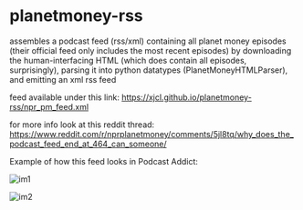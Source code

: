 # planetmoney-rss

assembles a podcast feed (rss/xml) containing all planet money episodes
  (their official feed only includes the most recent episodes)
by downloading the human-interfacing HTML (which does contain all episodes, surprisingly),
  parsing it into python datatypes (PlanetMoneyHTMLParser), and emitting an xml rss feed

feed available under this link:
    https://xjcl.github.io/planetmoney-rss/npr_pm_feed.xml

for more info look at this reddit thread:
    https://www.reddit.com/r/nprplanetmoney/comments/5jl8tq/why_does_the_podcast_feed_end_at_464_can_someone/


Example of how this feed looks in Podcast Addict:

![im1](https://lh3.googleusercontent.com/nqJ_qjEmfUvaf5jIhVIJbZwQTV2S1HFTUMkRjuriLy2biMFuX_XcfsfsGwAE6rqmUMpheGfxV5i5sRE93TBcHfCLBdGFD3SRK63hgqm0d3B3JYksPgKMp_H8uf2p87iHSC-IsNm0IGDeVj4NOcvoqinbxhTvtAz03cd1aJWewkqOtV6fGa9jPmNkkZpc3baULoXBN7EuATY6kxoHaKBauP0t1yUJUURnCVn8daiWE_eElgky0yeQYzHFF7poPseEvaHl-K9GabPZ70dMXfHy5jr21ZOI5MXpaksWqqGt1AwhRaJo8QWHw45yEclHw-c3XW8RX8l-06kpfNEZWZDPYKrn0YxEc1T6wHEIHbGI9EkihZjIMdxctaGSggD-0Jo_M-jiZ7DPb9I-vjSgm1yN0nWxb54h9Q-NsmYX1PK-YwuXHbSJ5fkxYBTZFNUE6BEUG6rZEjF_HljrFKXC7FtWoFmoCtB-rug5HdzHfPahMtTAW4RDPZSWamKUW7bbcqUxqqIujiQTZnftbXyyW4Z4AsFZOnoKMiD6KQecrYVBv3TtcilVvLAFlsROVabOW_EqJ-S6lwX0PV4TIxrVMWgs16RCXTrjee4k8kZgug0=w555-h986-no)

![im2](https://lh3.googleusercontent.com/AJtKGVTYxR_Mh-Zweju5K691cO9IDlAEa69elCGnNCAzv3pWZEpfIblALdtc8HerqhCJWZlciLYcYCcYUlJhFk_YhI4abhfNMKZR6PUxl2BA_Afg4T6mQrSc734ekY-_132oR3S2qmSqsq-_1G3RNwrwnTjKbvHd7kz7O5waQ4jX-7T9jSmL0wMU9FJfTjKrCrXnlVp6pSb11MDGLfVuc9eFTQvfscOc3ssBAKYt3WNJFW9XIuVAhxFfAt3FiY-sAOfpSSzkNqoX2SD3deOEazSqeUGZtVkKNRL7KFrbPknziOVdVvTf16kFqDr6aoPHCn4mIMcsghXFxuALNv2pvi48esq9-WN2Ydc9iI2eBfKovfbAWxBHlD0cjEgff8g1lG81637J-gwEEGq93Ss1ryfEhfaMH5XU8_8ap95guacMIrPeSQT_-VRHz2xBNeAAGgpIBnVk5_TkXHOG_dywYje-S2sBFW8N4hputll1En_SfVTzfV1TIYld6fpKlt-NxxJJANOj_AbW9oRKgWSR8x03D61IBN-bf1N1bCJyceBcI2oL4r26vtinSET6m8kgqCTGZlZmEz6RaXeTLQgeR9XmAraCSXGcaYyAY7g=w555-h986-no)

